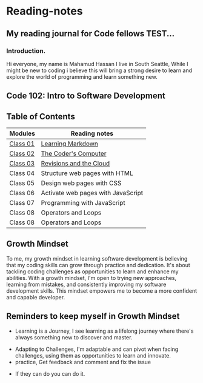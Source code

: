 # Reading-notes
## My reading journal for Code fellows TEST...
### Introduction.

Hi everyone, my name is Mahamud Hassan I live in South Seattle, While I might be new to coding i believe this will bring a strong desire to learn and explore the world of programming and learn something new.
## Code 102: Intro to Software Development
## Table of Contents

| Modules  | Reading notes |
| ------------- | ------------- |
| [Class 01](https://mhassan206.github.io/markdowns/)  | [Learning Markdown](https://mhassan206.github.io/markdowns/)  |
| [Class 02](https://mhassan206.github.io/class02/)  | [The Coder's Computer](https://mhassan206.github.io/class02/)  |
| [Class 03](https://mhassan206.github.io/class03/) | [Revisions and the Cloud](https://mhassan206.github.io/class03/) |
| Class 04 | Structure web pages with HTML |
| Class 05 | Design web pages with CSS |
| Class 06 | Activate web pages with JavaScript |
| Class 07  | Programming with JavaScript |
| Class 08 | Operators and Loops |
| Class 08  | Operators and Loops  |


## Growth Mindset
To me, my growth mindset in learning software development is believing that my coding skills can grow through practice and dedication. It's about tackling coding challenges as opportunities to learn and enhance my abilities. With a growth mindset, I'm open to trying new approaches, learning from mistakes, and consistently improving my software development skills. This mindset empowers me to become a more confident and capable developer.

## Reminders to keep myself in Growth Mindset

* Learning is a Journey, I see learning as a lifelong journey where there's always something new to discover and master.
- Adapting to Challenges, I'm adaptable and can pivot when facing challenges, using them as opportunities to learn and innovate.
- practice, Get feedback and comment and fix the issue 
+ If they can do you can do it.

